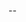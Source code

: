 --
<!-- markdownlint-configure-file {
  "first-line-heading": false,
  "single-trailing-newline": false
} -->
